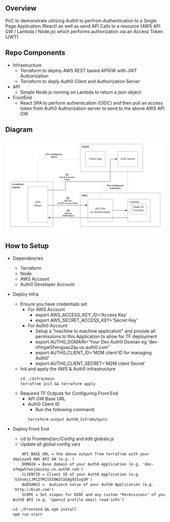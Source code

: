 
<h2>Overview</h2>
  PoC to demonstrate utilizing Auth0 to perfrom Authentication to a Single Page Application (React) as well as send API Calls to a resource (AWS API GW / Lambda / Node.js) which performs authorization via an Access Token (JWT)

<h2>Repo Components</h2>

* Infrastructure
    * Terraform to deploy AWS REST based APIGW with JWT Authorization
    * Terraform to deply Auth0 Client and Authorization Server
* API
    * Simple Node.js running on Lambda to return a json object
* FrontEnd
    * React SPA to perform authentication (OIDC) and then pull an access token from Auth0 Authorization server to send to the above AWS API GW

<h2>Diagram</h2>

![alt text](./Images/Auth0_Diagram.png?raw=true)

<h2>How to Setup</h2>

* Dependencies 
    * Terraform
    * Node
    * AWS Account
    * Auth0 Developer Account

* Deploy Infra
    * Ensure you have credentials set
        * For AWS Account
            * export AWS_ACCESS_KEY_ID='Access Key'
            * export AWS_SECRET_ACCESS_KEY='Secret Key'
        * For Auth0 Account 
            * Setup a "machine to machine application" and provide all permissions to this Application to allow for TF deployment
            * export AUTH0_DOMAIN='Your Dev Auth0 Domian eg 'dev-nfmgw5fwvgsau2ay.us.auth0.com''
            * export AUTH0_CLIENT_ID='M2M client ID for managing Auth0'
            * export AUTH0_CLIENT_SECRET='M2M client Secret'
    * Init and apply the AWS & Auth0 infrastructure
        ```
        cd ./Infra/main
        terrafrom init && terraform apply
        ```
    * Required TF Outputs for Configuring Front End
        * API GW Base URL
        * Auth0 Client ID
            * Run the following command:
            ```
            terraform output Auth0_InfraOutputs
            ```
* Deploy Front End
    * cd to Frontend/src/Config and edit globals.js
    * Update all global config vars
    ```
        API_BASE_URL = the above output from terrafrom with your deployed AWS API GW (e.g. )
        DOMAIN = Base domain of your Auth0 Application (e.g. 'dev-nfmgw5fwvjeau2ay.us.auth0.com')
        CLIENTID = Client ID of your Auth0 Application (e.g. 'b3XxmjcJM1ZYM1S5I0W2CUGAg93IvgSM')
        AUDIANCE =  Audiance value of your Auth0 Application (e.g. 'http://blah.com')
        SCOPE = Set scopes for OIDC and any custom "Permissions" of you Auth0 API (e.g. 'openid profile email read:info')
    ```
    ```
    cd ./Frontend && npm install
    npm run start
    ```


